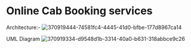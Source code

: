 # Online Cab Booking services

Architecture:-
![370919444-74581fc4-4445-41d0-bfbe-177d8967ca14](https://github.com/user-attachments/assets/b0f6e970-3428-4029-9853-6a7c2200c3e4)


UML Diagram
![370919334-d9548d1b-3314-40a0-b631-318abbce9c26](https://github.com/user-attachments/assets/6aaebeec-f367-4b80-9892-85a34cdb62d8)
